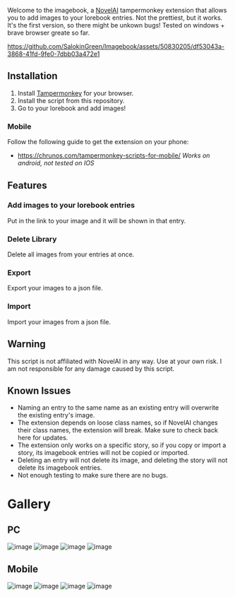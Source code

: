 Welcome to the imagebook, a [NovelAI](https://novelai.net/) tampermonkey extension that allows you to add images to your lorebook entries. Not the prettiest, but it works. It's the first version, so there might be unkown bugs!
Tested on windows + brave browser greate so far.

https://github.com/SalokinGreen/Imagebook/assets/50830205/df53043a-3868-41fd-9fe0-7dbb03a472e1

## Installation

1. Install [Tampermonkey](https://www.tampermonkey.net/) for your browser.
2. Install the script from this repository.
3. Go to your lorebook and add images!

### Mobile

Follow the following guide to get the extension on your phone:

- https://chrunos.com/tampermonkey-scripts-for-mobile/
  _Works on android, not tested on IOS_

## Features

### Add images to your lorebook entries

Put in the link to your image and it will be shown in that entry.

### Delete Library

Delete all images from your entries at once.

### Export

Export your images to a json file.

### Import

Import your images from a json file.

## Warning

This script is not affiliated with NovelAI in any way. Use at your own risk. I am not responsible for any damage caused by this script.

## Known Issues

- Naming an entry to the same name as an existing entry will overwrite the existing entry's image.
- The extension depends on loose class names, so if NovelAI changes their class names, the extension will break. Make sure to check back here for updates.
- The extension only works on a specific story, so if you copy or import a story, its imagebook entries will not be copied or imported.
- Deleting an entry will not delete its image, and deleting the story will not delete its imagebook entries.
- Not enough testing to make sure there are no bugs.

# Gallery
## PC
![image](https://github.com/SalokinGreen/Imagebook/assets/50830205/3a1690ad-2e79-415a-b999-5db129196a65)
![image](https://github.com/SalokinGreen/Imagebook/assets/50830205/a2d5540f-ad9a-468e-972c-2c6599744e42)
![image](https://github.com/SalokinGreen/Imagebook/assets/50830205/aaa92ba0-a904-4abc-94f7-6f209d1eb18c)
![image](https://github.com/SalokinGreen/Imagebook/assets/50830205/c458090d-ca44-4c98-abaf-318b1eee990e)

## Mobile
![image](https://github.com/SalokinGreen/Imagebook/assets/50830205/71613c47-ae26-40df-a291-f72b9ae1d8af)
![image](https://github.com/SalokinGreen/Imagebook/assets/50830205/ecbc341c-2812-44e0-8c3f-ac0b869185a1)
![image](https://github.com/SalokinGreen/Imagebook/assets/50830205/f4affc33-ae82-427f-9bca-55143b1957e0)
![image](https://github.com/SalokinGreen/Imagebook/assets/50830205/353efbc2-cbc6-417f-9bd3-2343e9897b96)
